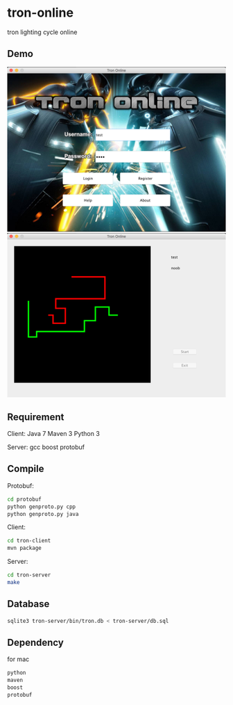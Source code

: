tron-online
===========

tron lighting cycle online

Demo
----
![login](https://raw.githubusercontent.com/zzh8829/TronOnline/master/login.png)
![game](https://raw.githubusercontent.com/zzh8829/TronOnline/master/game.png)


Requirement
-----------
Client:
Java 7
Maven 3
Python 3

Server:
gcc
boost
protobuf

Compile
-------
Protobuf:
```bash
cd protobuf
python genproto.py cpp
python genproto.py java
```

Client:
```bash
cd tron-client
mvn package
```

Server:
```bash
cd tron-server
make
```

Database
--------
```bash
sqlite3 tron-server/bin/tron.db < tron-server/db.sql
```

Dependency
----------
for mac
```bash
python
maven
boost
protobuf
```
